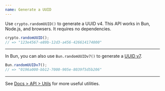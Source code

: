 ```yaml
---
name: Generate a UUID
---
```


Use `crypto.randomUUID()` to generate a UUID v4. This API works in Bun, Node.js, and browsers. It requires no dependencies.

```ts
crypto.randomUUID();
// => "123e4567-e89b-12d3-a456-426614174000"
```

---

In Bun, you can also use `Bun.randomUUIDv7()` to generate a [UUID v7](https://www.ietf.org/archive/id/draft-peabody-dispatch-new-uuid-format-01.html).

```ts
Bun.randomUUIDv7();
// => "0196a000-bb12-7000-905e-8039f5d5b206"
```

---

See [Docs > API > Utils](https://bun.sh/docs/api/utils) for more useful utilities.

